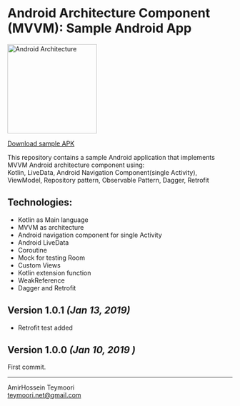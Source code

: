 
# Android Architecture Component (MVVM): Sample Android App  
  
<img src="http://devcast.ir/public/mob.png" alt="Android Architecture " width=200 />  
  
<a href="http://devcast.ir/public/mob.apk">Download sample APK</a>
  
This repository contains a sample Android application that implements MVVM Android architecture component using:  
    Kotlin, LiveData, Android Navigation Component(single Activity), ViewModel, Repository pattern, Observable Pattern, Dagger, Retrofit

  
  
## Technologies:  
  
* Kotlin as Main language
* MVVM as architecture  
* Android navigation component for single Activity
* Android LiveData
* Coroutine
* Mock for testing Room
* Custom Views
* Kotlin extension function
* WeakReference
* Dagger and Retrofit

 
 
Version 1.0.1 *(Jan 13, 2019)*  
----------------------------  
  
 * Retrofit test added
  
Version 1.0.0 *(Jan 10, 2019 )*  
----------------------------  
  
First commit.   
  
  
----------------------------  
AmirHossein Teymoori  
teymoori.net@gmail.com
